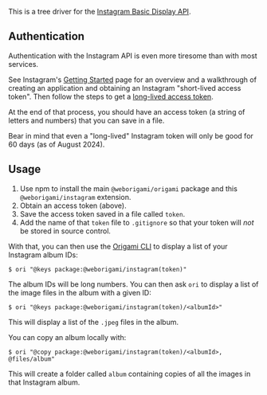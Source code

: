 This is a tree driver for the [Instagram Basic Display API](https://developers.facebook.com/docs/instagram-basic-display-api).

## Authentication

Authentication with the Instagram API is even more tiresome than with most services.

See Instagram's [Getting Started](https://developers.facebook.com/docs/instagram-basic-display-api/getting-started) page for an overview and a walkthrough of creating an application and obtaining an Instagram "short-lived access token". Then follow the steps to get a [long-lived access token](https://developers.facebook.com/docs/instagram-basic-display-api/guides/long-lived-access-tokens).

At the end of that process, you should have an access token (a string of letters and numbers) that you can save in a file.

Bear in mind that even a "long-lived" Instagram token will only be good for 60 days (as of August 2024).

## Usage

1. Use npm to install the main `@weborigami/origami` package and this `@weborigami/instagram` extension.
1. Obtain an access token (above).
1. Save the access token saved in a file called `token`.
1. Add the name of that `token` file to `.gitignore` so that your token will _not_ be stored in source control.

With that, you can then use the [Origami CLI](https://weborigami.org/cli) to display a list of your Instagram album IDs:

```console
$ ori "@keys package:@weborigami/instagram(token)"
```

The album IDs will be long numbers. You can then ask `ori` to display a list of the image files in the album with a given ID:

```console
$ ori "@keys package:@weborigami/instagram(token)/<albumId>"
```

This will display a list of the `.jpeg` files in the album.

You can copy an album locally with:

```console
$ ori "@copy package:@weborigami/instagram(token)/<albumId>, @files/album"
```

This will create a folder called `album` containing copies of all the images in that Instagram album.
